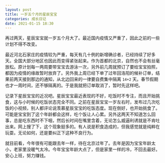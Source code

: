```yaml
---
layout: post
title: 一岁五个月的星辰宝宝
categories: 成长日记
date: 2021-01-15 18:30
---
```


再过两天，星辰宝宝就一岁五个月大了。最近国内疫情又严重了，因此之前的一些计划不得不改变。

<!--more-->

最近河北石家庄的疫情较为严重，每天有几十例的新增确诊者，已经持续了好多天。全国大部分地区也因此而变得紧张起来。作为首都的北京，自然也不会有丝毫放松。原计划每一两周要带宝宝去游泳一次，另外前几周就预订了要给宝宝拍照，都因为疫情的缘故暂时放弃了。另外我上周已经下单了过年回洛阳的候补订单，结果前两天接到那边的通知，从北边回来的一律要自费集中隔离 `14+2` 天。春节假期也才一周时间，还不够隔离的。于是我就把订单取消了，暂时先这样吧。

记录下星辰宝宝的近况吧。星辰宝宝最近表现的不好，吃饭时不专注，而且开始挑食，这与小时候的吃饭状态完全不同。之前在星辰宝宝一岁左右时，发布过几次吃饭的小视频，别人都评论说羡慕星辰宝宝的吃饭态度。现在倒好，也开始挑食了。可能是宝宝到了这个年龄都会这样，吃个饭让人心累。另外这两天不知道怎么回事，总是吃东西时不下咽，然后长时间在嘴里含着，无论怎么威逼利诱就是不肯吐出来。网上搜了下，这个现象挺多的。有人说是积食造成的，但我感觉就是纯粹在玩耍。无论如何，还是要纠正下这种不良行为。

就目前看，今年很有可能跟去年一样，待在北京过年了。去年是因为宝宝年龄太小，老家里没暖气太冷。今年宝宝年龄大点了，但是家里一样的冷，不回去最好。安心上班，努力赚钱。

